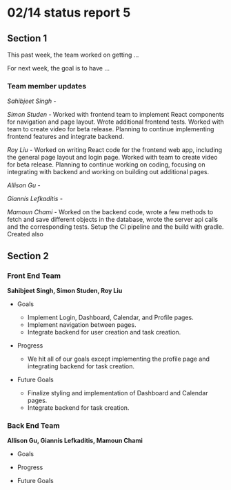 # 02/14 status report 5

## Section 1
This past week, the team worked on getting ...

For next week, the goal is to have ...

### Team member updates
*Sahibjeet Singh* -    

*Simon Studen* - Worked with frontend team to implement React components for navigation and page layout. Wrote additional frontend tests. Worked with team to create video for beta release. Planning to continue implementing frontend features and integrate backend.

*Roy Liu* -  Worked on writing React code for the frontend web app, including the general page layout and login page. Worked with team to create video for beta release. Planning to continue working on coding, focusing on integrating with backend and working on building out additional pages.

*Allison Gu* -   

*Giannis Lefkaditis* -   

*Mamoun Chami* - Worked on the backend code, wrote a few methods to fetch and save different objects in the database, wrote the server api calls and the corresponding tests. Setup the CI pipeline and the build with gradle. Created also 


## Section 2

### Front End Team
**Sahibjeet Singh, Simon Studen, Roy Liu**
* Goals
    - Implement Login, Dashboard, Calendar, and Profile pages.
    - Implement navigation between pages.
    - Integrate backend for user creation and task creation.
* Progress
    - We hit all of our goals except implementing the profile page and integrating backend for task creation.

* Future Goals
    - Finalize styling and implementation of Dashboard and Calendar pages.
    - Integrate backend for task creation.
 
### Back End Team
**Allison Gu, Giannis Lefkaditis, Mamoun Chami**

* Goals   

* Progress   

* Future Goals   

